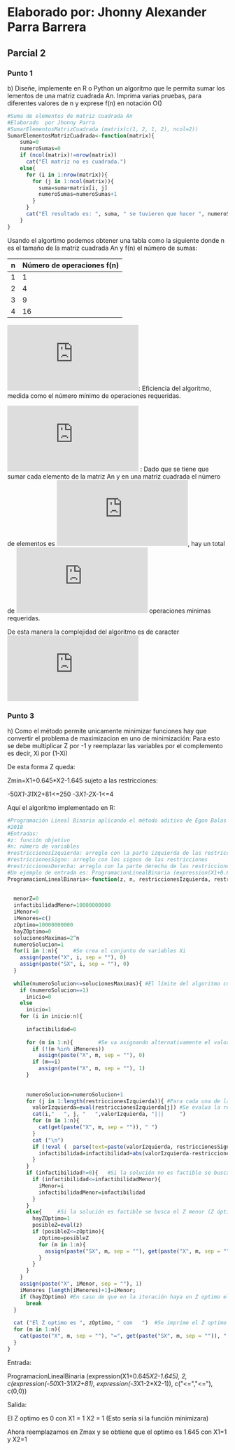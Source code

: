 #  Elaborado por: Jhonny Alexander Parra Barrera

##  Parcial 2

### Punto 1

b) Diseñe, implemente en R o Python un algoritmo que le permita sumar los lementos de una matriz cuadrada An. Imprima varias pruebas, para diferentes valores de n y exprese f(n) en notación O()


```r
#Suma de elementos de matriz cuadrada An
#Elaborado  por Jhonny Parra
#SumarElementosMatrizCuadrada (matrix(c(1, 2, 1, 2), ncol=2))
SumarElementosMatrizCuadrada<-function(matrix){
    suma=0
    numeroSumas=0
    if (ncol(matrix)!=nrow(matrix))
      cat("El matriz no es cuadrada.")
    else{
      for (i in 1:nrow(matrix)){
        for (j in 1:ncol(matrix)){
          suma=suma+matrix[i, j]
          numeroSumas=numeroSumas+1
        }
      }
      cat("El resultado es: ", suma, " se tuvieron que hacer ", numeroSumas, " operaciones.")
    }    
}
```

Usando el algortimo podemos obtener una tabla como la siguiente donde n es el tamaño de la matriz cuadrada An y f(n) el número de sumas:

|  n | Número de operaciones f(n)  |
| ------------ | ------------ |
| 1  | 1  |
| 2 | 4  |
| 3  | 9  |
| 4  | 16   |




![imagen](https://latex.codecogs.com/gif.latex?%5Cbg_white%20f%5Cleft%28n%5Cright%29): Eficiencia del algoritmo, medida como el número mínimo de operaciones requeridas.


![imagen](https://latex.codecogs.com/gif.latex?%5Cbg_white%20f%5Cleft%28n%5Cright%29%3Dn%5E2) : Dado que se tiene que sumar cada elemento de la matriz An y en una matriz cuadrada el número de elementos es ![imagen](https://latex.codecogs.com/gif.latex?%5Cbg_white%20n%5E2), hay un total de ![imagen](https://latex.codecogs.com/gif.latex?%5Cbg_white%20n%5E2) operaciones minimas requeridas.

De esta manera la complejidad del algoritmo es de caracter ![imagen](https://latex.codecogs.com/gif.latex?%5Cbg_white%20O%5Cleft%28n%5E2%5Cright%29)




### Punto 3

h) Como el método permite unicamente minimizar funciones hay que convertir el problema de maximizacion en uno de minimización:
Para esto se debe multiplicar Z por -1 y reemplazar las variables por el complemento es decir, Xi por (1-Xi)

De esta forma Z queda:

Zmin=X1+0.645*X2-1.645
sujeto a las restricciones:

-50*X1-31*X2+81<=250
-3*X1-2*X-1<=4

Aquí el algoritmo implementado en R:

```r
#Programación Lineal Binaria aplicando el método aditivo de Egon Balas
#2018
#Entradas:
#z: función objetivo
#n: número de variables
#restriccionesIzquierda: arreglo con la parte izquierda de las restricciones
#restriccionesSigno: arreglo con los signos de las restricciones
#restriccionesDerecha: arreglo con la parte derecha de las restricciones
#Un ejemplo de entrada es: ProgramacionLinealBinaria (expression(X1+0.645*X2-1.645), 2, c(expression(-50*X1-31*X2+81), expression(-3*X1-2*X2-1)), c("<=","<="), c(0,0))
ProgramacionLinealBinaria<-function(z, n, restriccionesIzquierda, restriccionesSigno, restriccionesDerecha){
  
  
  menorZ=0
  infactibilidadMenor=10000000000
  iMenor=0
  iMenores=c()
  zOptimo=10000000000
  hayZOptimo=0
  solucionesMaximas=2^n
  numeroSolucion=1
  for(i in 1:n){     #Se crea el conjunto de variables Xi
    assign(paste("X", i, sep = ""), 0)    
    assign(paste("SX", i, sep = ""), 0) 
  }
  
  while(numeroSolucion<=solucionesMaximas){ #El límite del algoritmo corresponde a la soluciones máximas posibles del problema.
    if (numeroSolucion==1)
      inicio=0
    else
      inicio=1
    for (i in inicio:n){
      
      infactibilidad=0
      
      for (m in 1:n){        #Se va asignando alternativamente el valor de 1 a cada variable
        if (!(m %in% iMenores))
          assign(paste("X", m, sep = ""), 0)
        if (m==i)
          assign(paste("X", m, sep = ""), 1)
      }
      
      
      numeroSolucion=numeroSolucion+1
      for (j in 1:length(restriccionesIzquierda)){ #Para cada una de las restricciones a las que está sujeta el problema
        valorIzquierda=eval(restriccionesIzquierda[j]) #Se evalua la restricción
        cat(i,"   ", j, "   ",valorIzquierda, "|||     ")
        for (m in 1:n){
          cat(get(paste("X", m, sep = "")), " ")
        }
        cat ("\n")
        if (!eval (  parse(text=paste(valorIzquierda, restriccionesSigno[j],restriccionesDerecha[j]))  )){ #En caso de que no se cumpla se calcula la infactibilidad
          infactibilidad=infactibilidad+abs(valorIzquierda-restriccionesDerecha[j])
        }
      }
      if (infactibilidad!=0){   #Si la solución no es factible se busca la menor infactibilidad en la iteración
        if (infactibilidad<=infactibilidadMenor){
          iMenor=i
          infactibilidadMenor=infactibilidad
        }
      }
      else{     #Si la solución es factible se busca el Z menor (Z óptimo) de la iteración
        hayZOptimo=1
        posibleZ=eval(z)
        if (posibleZ<=zOptimo){
          zOptimo=posibleZ
          for (m in 1:n){
            assign(paste("SX", m, sep = ""), get(paste("X", m, sep = ""))) 
          }
        }
      }
    }
    assign(paste("X", iMenor, sep = ""), 1)
    iMenores [length(iMenores)+1]=iMenor;
    if (hayZOptimo) #En caso de que en la iteración haya un Z optimo el algoritmo ha terminado
      break
  }
  
  cat ("El Z optimo es ", zOptimo, " con   ")  #Se imprime el Z optimo y el valor que toman las variables Xi
  for (m in 1:n){
    cat(paste("X", m, sep = ""), "=", get(paste("SX", m, sep = "")), " ")
  }
}
```

Entrada:

ProgramacionLinealBinaria (expression(X1+0.645*X2-1.645), 2, c(expression(-50*X1-31*X2+81), expression(-3*X1-2*X2-1)), c("<=","<="), c(0,0))

Salida:

El Z optimo es  0  con   X1 = 1  X2 = 1  (Esto sería si la función  minimizara)

Ahora reemplazamos en Zmax y se obtiene que el optimo es 1.645 con X1=1 y X2=1


